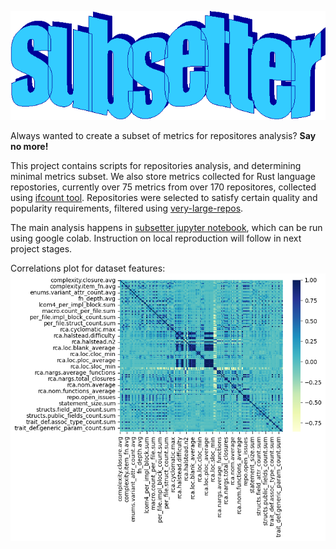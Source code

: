 ![](media/logo.gif)

Always wanted to create a subset of metrics for repositores analysis? **Say no more!**

This project contains scripts for repositories analysis, and determining minimal metrics subset.
We also store metrics collected for Rust language repostories, currently over 75 metrics from over 170 repositores, collected using [ifcount tool](https://github.com/DCNick3/ifcount). Repositories were selected to satisfy certain quality and popularity requirements, filtered using [very-large-repos](https://github.com/DCNick3/very-large-repos).

The main analysis happens in [subsetter jupyter notebook](Subsetter.ipynb), which can be run using google colab. Instruction on local reproduction will follow in next project stages.

Correlations plot for dataset features:
![](correlations.png)
